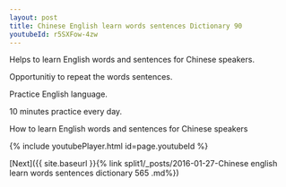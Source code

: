 ```yaml
---
layout: post
title: Chinese English learn words sentences Dictionary 90 
youtubeId: r5SXFow-4zw
---
```

 
 
Helps to learn English words and sentences for Chinese speakers.

Opportunitiy to repeat the words sentences. 

Practice English language. 
 
10 minutes practice every day. 
 
How to learn English words and sentences for Chinese speakers 
 
{% include youtubePlayer.html id=page.youtubeId %}
 
 
[Next]({{ site.baseurl }}{% link  split1/_posts/2016-01-27-Chinese english learn words sentences dictionary 565 .md%})
 
